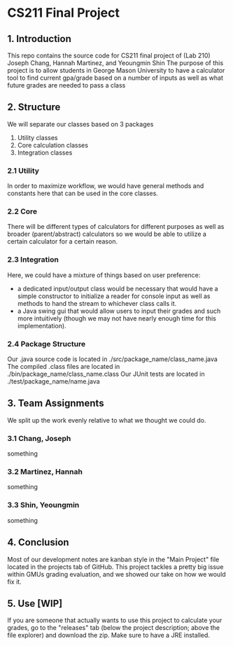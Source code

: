 # CS211 Final Project

## 1. Introduction
This repo contains the source code for CS211 final project of (Lab 210) Joseph Chang, Hannah Martinez, and Yeoungmin Shin
The purpose of this project is to allow students in George Mason University to have a calculator tool to find current gpa/grade based on a number of inputs as well as what future grades are needed to pass a class


## 2. Structure
We will separate our classes based on 3 packages
1. Utility classes
2. Core calculation classes
3. Integration classes

### 2.1 Utility
In order to maximize workflow, we would have general methods and constants here that can be used in the core classes.
### 2.2 Core
There will be different types of calculators for different purposes as well as broader (parent/abstract) calculators so we would be able to utilize a certain calculator for a certain reason.
### 2.3 Integration
Here, we could have a mixture of things based on user preference:
- a dedicated input/output class would be necessary that would have a simple constructor to initialize a reader for console input as well as methods to hand the stream to whichever class calls it.
- a Java swing gui that would allow users to input their grades and such more intuitively (though we may not have nearly enough time for this implementation).

### 2.4 Package Structure
Our .java source code is located in ./src/package_name/class_name.java
The compiled .class files are located in ./bin/package_name/class_name.class
Our JUnit tests are located in ./test/package_name/name.java


## 3. Team Assignments
We split up the work evenly relative to what we thought we could do.

### 3.1 Chang, Joseph
something
### 3.2 Martinez, Hannah
something
### 3.3 Shin, Yeoungmin
something


## 4. Conclusion
Most of our development notes are kanban style in the "Main Project" file located in the projects tab of GitHub.
This project tackles a pretty big issue within GMUs grading evaluation, and we showed our take on how we would fix it.

## 5. Use [WIP]
If you are someone that actually wants to use this project to calculate your grades, go to the "releases" tab (below the project description; above the file explorer) and download the zip. Make sure to have a JRE installed.